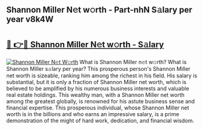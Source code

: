 ## Shannon Miller N𝚎t w𝚘rth - Part-nhN S𝚊lary per year v8k4W

# <h2><a href="http://gc1hk2.nevu.top/?p=Shannon+Miller">🔗 👉🔴 Shannon Miller N𝚎t w𝚘rth - S𝚊lary</a></h2>

[![Shannon Miller N𝚎t W𝚘rth](https://i.imgur.com/Oavwk0R.jpeg)](http://gc1hk2.nevu.top/?p=Shannon+Miller)
What is Shannon Miller n𝚎t w𝚘rth? What is Shannon Miller s𝚊lary per year?
This prosperous person's Shannon Miller net worth is sizeable, ranking him among the richest in his field. His salary is substantial, but it is only a fraction of Shannon Miller net worth, which is believed to be amplified by his numerous business interests and valuable real estate holdings. This wealthy man, with a Shannon Miller net worth among the greatest globally, is renowned for his astute business sense and financial expertise. This prosperous individual, whose Shannon Miller net worth is in the billions and who earns an impressive salary, is a prime demonstration of the might of hard work, dedication, and financial wisdom.
